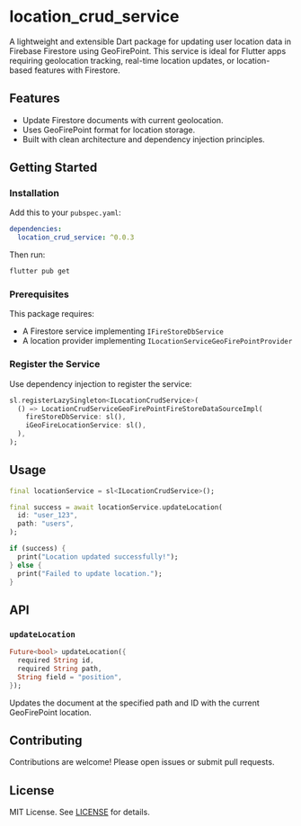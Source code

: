 # location_crud_service

A lightweight and extensible Dart package for updating user location data in Firebase Firestore using GeoFirePoint. This service is ideal for Flutter apps requiring geolocation tracking, real-time location updates, or location-based features with Firestore.

## Features

- Update Firestore documents with current geolocation.
- Uses GeoFirePoint format for location storage.
- Built with clean architecture and dependency injection principles.

## Getting Started

### Installation

Add this to your `pubspec.yaml`:

```yaml
dependencies:
  location_crud_service: ^0.0.3
```

Then run:

```bash
flutter pub get
```

### Prerequisites

This package requires:

- A Firestore service implementing `IFireStoreDbService`
- A location provider implementing `ILocationServiceGeoFirePointProvider`

### Register the Service

Use dependency injection to register the service:

```dart
sl.registerLazySingleton<ILocationCrudService>(
  () => LocationCrudServiceGeoFirePointFireStoreDataSourceImpl(
    fireStoreDbService: sl(),
    iGeoFireLocationService: sl(),
  ),
);
```

## Usage

```dart
final locationService = sl<ILocationCrudService>();

final success = await locationService.updateLocation(
  id: "user_123",
  path: "users",
);

if (success) {
  print("Location updated successfully!");
} else {
  print("Failed to update location.");
}
```

## API

### `updateLocation`

```dart
Future<bool> updateLocation({
  required String id,
  required String path,
  String field = "position",
});
```

Updates the document at the specified path and ID with the current GeoFirePoint location.

## Contributing

Contributions are welcome! Please open issues or submit pull requests.

## License

MIT License. See [LICENSE](LICENSE) for details.

